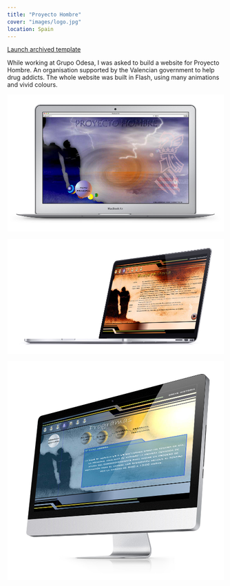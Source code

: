 ```yaml
---
title: "Proyecto Hombre"
cover: "images/logo.jpg"
location: Spain
---
```


<p class="work-links">
<a class="btn icon icon-external" href="http://work.joanmira.com/webs/phombre/" target="_blank">Launch archived template</a></p>

While working at Grupo Odesa, I was asked to build a website for Proyecto Hombre. An organisation supported by the Valencian government to help drug addicts. The whole website was built in Flash, using many animations and vivid colours.

![](./images/1.jpg)

![](./images/3.jpg)

![](./images/2.jpg)
